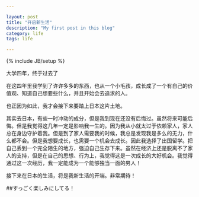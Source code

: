 ```yaml
---

layout: post
title: "开启新生活"
description: "My first post in this blog"
category: life
tags: life 

---
```

{% include JB/setup %}

大学四年，终于过去了

在这四年里我学到了许许多多的东西，也从一个小毛孩，成长成了一个有自己的价值观、知道自己想要些什么，并且开始会去追求的人。

也正因为如此，我才会接下来要踏上日本这片土地。

其实去日本，有些一时冲动的成分，但是我到现在还没有后悔过。虽然将来可能后悔。但是我觉得这几年一定是影响我一生的。因为我从小就太过于依赖家人，家人总在身边守护着我。但是到了家人需要我的时候，我总是发现我是多么的无力，什么都不会。但是我想要成长，也需要一个机会去成长。因此我选择了出国留学。把自己丢到一个完全陌生的地方，强迫自己生存下来。虽然在经济上还是脱离不了家人的支持，但是在自己的思想、行为上，我觉得这是一次成长的大好机会。我觉得通过这一次经历，我一定能成为一个能够独当一面的男人！

接下来在日本的生活，将是我新生活的开端。非常期待！

##すっごく楽しみにしてる！